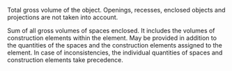 Total gross volume of the object. Openings, recesses, enclosed objects and projections are not taken into account.


<!-- comment -->


Sum of all gross volumes of spaces enclosed. It includes the volumes of construction elements within the element. May be provided in addition to the quantities of the spaces and the construction elements assigned to the element. In case of inconsistencies, the individual quantities of spaces and construction elements take precedence.


